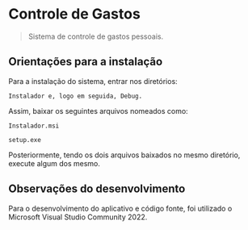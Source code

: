 # Controle de Gastos
> Sistema de controle de gastos pessoais.

## Orientações para a instalação

Para a instalação do sistema, entrar nos diretórios:
	
	Instalador e, logo em seguida, Debug.

Assim, baixar os seguintes arquivos nomeados como:
	
	Instalador.msi
	
	setup.exe

Posteriormente, tendo os dois arquivos baixados no mesmo diretório, execute algum dos mesmo.

## Observações do desenvolvimento

Para o desenvolvimento do aplicativo e código fonte, foi utilizado o Microsoft Visual Studio Community 2022.
